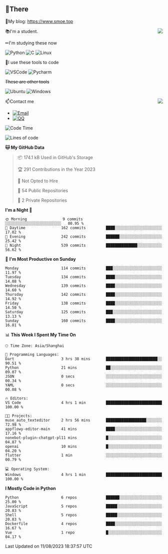 
## 👏There

📰My blog: https://www.smoe.top

<img align="right" src="https://github-readme-stats.vercel.app/api/top-langs/?username=AkashiCoin"/>


📚I'm a student.

✏I'm studying these now

![Python](https://img.shields.io/badge/-Python-blue?style=flat-square&logo=Python&logoColor=fff)
![C](https://img.shields.io/badge/-C-585858?style=flat-square&logo=C&logoColor=fff)
![Linux](https://img.shields.io/badge/-Linux-black?style=flat-square&logo=Linux&logoColor=fff)

🔨I use these tools to code

![VSCode](https://img.shields.io/badge/-VSCode-blue?style=flat-square&logo=visualstudiocode&logoColor=fff)
![Pycharm](https://img.shields.io/badge/-Pycharm-green?style=flat-square&logo=pycharm&logoColor=fff)

 ~~These are other tools~~

![Ubuntu](https://img.shields.io/badge/-Ubuntu-orange?style=flat-square&logo=Ubuntu&logoColor=fff)
![Windows](https://img.shields.io/badge/-Windows-blue?style=flat-square&logo=Windows&logoColor=fff)

<img align="right" src="https://github-readme-stats.vercel.app/api?username=AkashiCoin" />


📫Contact me

* [![Email](https://img.shields.io/badge/Email-l1040186796@gmail.com-1?style=social&logoColor=fff)](mailto:l1040186796@gmail.com)
* [![QQ](https://img.shields.io/badge/QQ-1040186796-1?style=social&logoColor=fff)](tencent://AddContact/?fromId=45&fromSubId=1&subcmd=all&uin=1040186796&website=www.oicqzone.com)

<!--START_SECTION:waka-->
![Code Time](http://img.shields.io/badge/Code%20Time-832%20hrs%2040%20mins-blue)

![Lines of code](https://img.shields.io/badge/From%20Hello%20World%20I%27ve%20Written-243.8%20thousand%20lines%20of%20code-blue)

**🐱 My GitHub Data** 

> 📦 174.1 kB Used in GitHub's Storage 
 > 
> 🏆 291 Contributions in the Year 2023
 > 
> 🚫 Not Opted to Hire
 > 
> 📜 54 Public Repositories 
 > 
> 🔑 2 Private Repositories 
 > 
**I'm a Night 🦉** 

```text
🌞 Morning                9 commits           ░░░░░░░░░░░░░░░░░░░░░░░░░   00.95 % 
🌆 Daytime                162 commits         ████░░░░░░░░░░░░░░░░░░░░░   17.02 % 
🌃 Evening                242 commits         ██████░░░░░░░░░░░░░░░░░░░   25.42 % 
🌙 Night                  539 commits         ██████████████░░░░░░░░░░░   56.62 % 
```
📅 **I'm Most Productive on Sunday** 

```text
Monday                   114 commits         ███░░░░░░░░░░░░░░░░░░░░░░   11.97 % 
Tuesday                  134 commits         ████░░░░░░░░░░░░░░░░░░░░░   14.08 % 
Wednesday                139 commits         ████░░░░░░░░░░░░░░░░░░░░░   14.60 % 
Thursday                 142 commits         ████░░░░░░░░░░░░░░░░░░░░░   14.92 % 
Friday                   138 commits         ████░░░░░░░░░░░░░░░░░░░░░   14.50 % 
Saturday                 125 commits         ███░░░░░░░░░░░░░░░░░░░░░░   13.13 % 
Sunday                   160 commits         ████░░░░░░░░░░░░░░░░░░░░░   16.81 % 
```


📊 **This Week I Spent My Time On** 

```text
🕑︎ Time Zone: Asia/Shanghai

💬 Programming Languages: 
Dart                     3 hrs 38 mins       ███████████████████████░░   90.51 % 
Python                   21 mins             ██░░░░░░░░░░░░░░░░░░░░░░░   09.07 % 
JSON                     0 secs              ░░░░░░░░░░░░░░░░░░░░░░░░░   00.34 % 
YAML                     0 secs              ░░░░░░░░░░░░░░░░░░░░░░░░░   00.08 % 

🔥 Editors: 
VS Code                  4 hrs 1 min         █████████████████████████   100.00 % 

🐱‍💻 Projects: 
muse_auto_texteditor     2 hrs 56 mins       ██████████████████░░░░░░░   72.98 % 
appflowy-editor-main     41 mins             ████░░░░░░░░░░░░░░░░░░░░░   17.16 % 
nonebot-plugin-chatgpt-pl11 mins             █░░░░░░░░░░░░░░░░░░░░░░░░   04.87 % 
openai                   10 mins             █░░░░░░░░░░░░░░░░░░░░░░░░   04.20 % 
flutter                  1 min               ░░░░░░░░░░░░░░░░░░░░░░░░░   00.79 % 

💻 Operating System: 
Windows                  4 hrs 1 min         █████████████████████████   100.00 % 
```

**I Mostly Code in Python** 

```text
Python                   6 repos             ██████░░░░░░░░░░░░░░░░░░░   25.00 % 
JavaScript               5 repos             █████░░░░░░░░░░░░░░░░░░░░   20.83 % 
Shell                    5 repos             █████░░░░░░░░░░░░░░░░░░░░   20.83 % 
Dockerfile               4 repos             ████░░░░░░░░░░░░░░░░░░░░░   16.67 % 
Vue                      1 repo              █░░░░░░░░░░░░░░░░░░░░░░░░   04.17 % 
```




 Last Updated on 11/08/2023 18:37:57 UTC
<!--END_SECTION:waka-->
